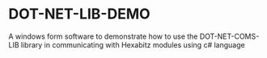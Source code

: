 # DOT-NET-LIB-DEMO
A windows form software to demonstrate how to use the DOT-NET-COMS-LIB library in communicating with Hexabitz modules using c# language


